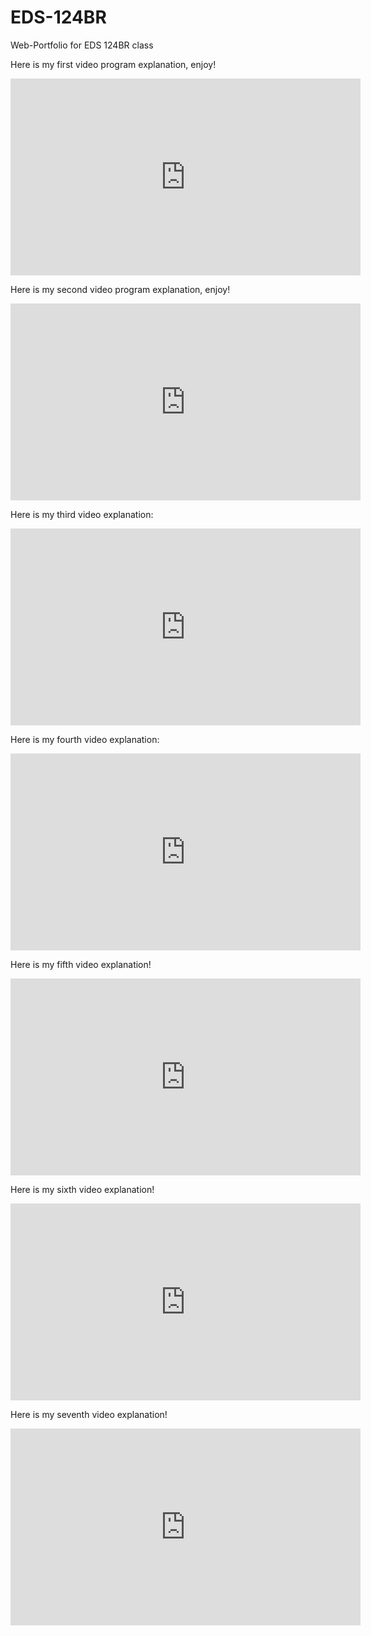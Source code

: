 # EDS-124BR
Web-Portfolio for EDS 124BR class


Here is my first video program explanation, enjoy!


<iframe width="560" height="315" src="https://www.youtube.com/embed/vYzbm7vCMlU" frameborder="0" allow="accelerometer; autoplay; clipboard-write; encrypted-media; gyroscope; picture-in-picture" allowfullscreen></iframe>


Here is my second video program explanation, enjoy!


<iframe width="560" height="315" src="https://www.youtube.com/embed/hytw5rg1xb8" frameborder="0" allow="accelerometer; autoplay; clipboard-write; encrypted-media; gyroscope; picture-in-picture" allowfullscreen></iframe>


Here is my third video explanation:


<iframe width="560" height="315" src="https://www.youtube.com/embed/N8FL1iVc0pM" frameborder="0" allow="accelerometer; autoplay; clipboard-write; encrypted-media; gyroscope; picture-in-picture" allowfullscreen></iframe>


Here is my fourth video explanation:

<iframe width="560" height="315" src="https://www.youtube.com/embed/oKIY0TooRik" frameborder="0" allow="accelerometer; autoplay; clipboard-write; encrypted-media; gyroscope; picture-in-picture" allowfullscreen></iframe>

Here is my fifth video explanation!

<iframe width="560" height="315" src="https://www.youtube.com/embed/HQIBFTCSA48" frameborder="0" allow="accelerometer; autoplay; clipboard-write; encrypted-media; gyroscope; picture-in-picture" allowfullscreen></iframe>

Here is my sixth video explanation!

<iframe width="560" height="315" src="https://www.youtube.com/embed/BfPYcY6bXmc" frameborder="0" allow="accelerometer; autoplay; clipboard-write; encrypted-media; gyroscope; picture-in-picture" allowfullscreen></iframe>


Here is my seventh video explanation!

<iframe width="560" height="315" src="https://www.youtube.com/embed/dvXPrK6ePCg" frameborder="0" allow="accelerometer; autoplay; clipboard-write; encrypted-media; gyroscope; picture-in-picture" allowfullscreen></iframe>

